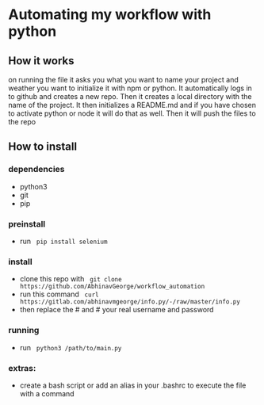 # Automating my workflow with python
## How it works
on running the file it asks you what you want to name your project and weather you want to initialize it with npm or python.
It automatically logs in to github and creates a new repo.
Then it creates a local directory with the name of the project.
It then initializes a README.md and if you have chosen to activate python or node it will do that as well.
Then it will push the files to the repo


## How to install
### dependencies
* python3
* git 
* pip

### preinstall
* run ``` pip install selenium```

### install
* clone this repo with ``` git clone https://github.com/AbhinavGeorge/workflow_automation```
* run this command ``` curl https://gitlab.com/abhinavmgeorge/info.py/-/raw/master/info.py```
* then replace the #<username> and #<password> your real username and password
	
### running
* run ``` python3 /path/to/main.py```

### extras:
* create a bash script or add an alias in your .bashrc to execute the file with a command

